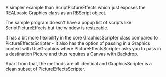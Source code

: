 A simpler example than ScriptPictureEffects which just exposes the REALbasic Graphics class as an RBScript object.

The sample program doesn't have a popup list of scripts like ScriptPictureEffects but the window is resizeable.

It has a bit more flexibility in the core GraphicsScripter class compared to PictureEffectsScripter - it also has the option of passing in a Graphics context with UseGraphics where PIctureEffectsScripter asks you to pass in a destination Picture and thus requires a Canvas with Backdrop.

Apart from that, the methods are all identical and GraphicsScripter is a clean subset of PictureEffectsScripter.